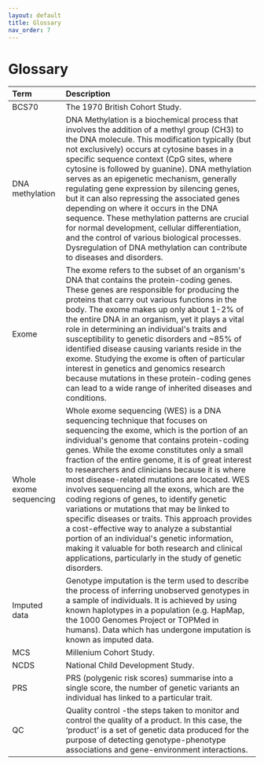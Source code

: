 ```yaml
---
layout: default
title: Glossary
nav_order: 7
---
```


# **Glossary** 

| Term      | Description  |
| :---            |      :---      |  
| BCS70 | The 1970 British Cohort Study. | 
| DNA methylation | DNA Methylation is a biochemical process that involves the addition of a methyl group (CH3) to the DNA molecule. This modification typically (but not exclusively) occurs at cytosine bases in a specific sequence context (CpG sites, where cytosine is followed by guanine). DNA methylation serves as an epigenetic mechanism, generally regulating gene expression by silencing genes, but it can also repressing the associated genes depending on where it occurs in the DNA sequence. These methylation patterns are crucial for normal development, cellular differentiation, and the control of various biological processes. Dysregulation of DNA methylation can contribute to diseases and disorders.|
|Exome|The exome refers to the subset of an organism's DNA that contains the protein-coding genes. These genes are responsible for producing the proteins that carry out various functions in the body. The exome makes up only about 1-2% of the entire DNA in an organism, yet it plays a vital role in determining an individual's traits and susceptibility to genetic disorders and ~85% of identified disease causing variants reside in the exome. Studying the exome is often of particular interest in genetics and genomics research because mutations in these protein-coding genes can lead to a wide range of inherited diseases and conditions.|
| Whole exome sequencing |Whole exome sequencing (WES) is a DNA sequencing technique that focuses on sequencing the exome, which is the portion of an individual's genome that contains protein-coding genes. While the exome constitutes only a small fraction of the entire genome, it is of great interest to researchers and clinicians because it is where most disease-related mutations are located. WES involves sequencing all the exons, which are the coding regions of genes, to identify genetic variations or mutations that may be linked to specific diseases or traits. This approach provides a cost-effective way to analyze a substantial portion of an individual's genetic information, making it valuable for both research and clinical applications, particularly in the study of genetic disorders.|
| Imputed data| Genotype imputation is the term used to describe the process of inferring unobserved genotypes in a sample of individuals. It is achieved by using known haplotypes in a population (e.g. HapMap, the 1000 Genomes Project or TOPMed in humans). Data which has undergone imputation is known as imputed data. | 
| MCS        | Millenium Cohort Study.
| NCDS      | National Child Development Study.   |
| PRS |  PRS (polygenic risk scores) summarise into a single score, the number of genetic variants an individual has linked to a particular trait.  | 
|QC | Quality control -the steps taken to monitor and control the quality of a product. In this case, the ‘product’ is a set of genetic data produced for the purpose of detecting genotype-phenotype associations and gene-environment interactions. | 

